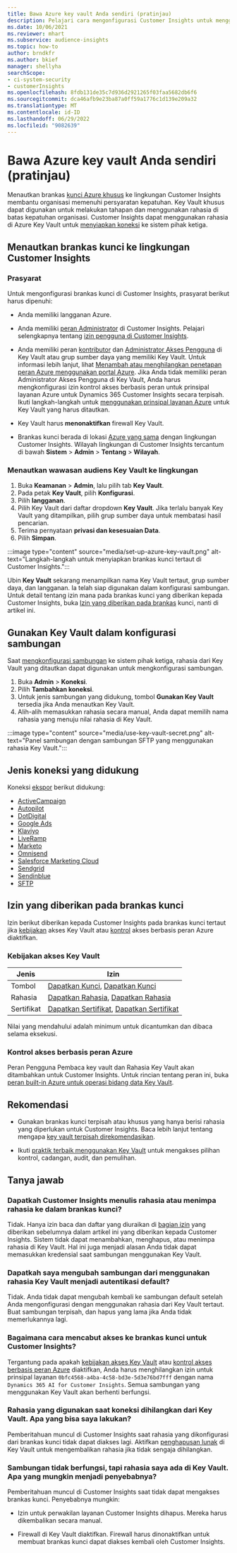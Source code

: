 ```yaml
---
title: Bawa Azure key vault Anda sendiri (pratinjau)
description: Pelajari cara mengonfigurasi Customer Insights untuk menggunakan brankas kunci Azure Anda sendiri untuk mengelola rahasia.
ms.date: 10/06/2021
ms.reviewer: mhart
ms.subservice: audience-insights
ms.topic: how-to
author: brndkfr
ms.author: bkief
manager: shellyha
searchScope:
- ci-system-security
- customerInsights
ms.openlocfilehash: 8fdb131de35c7d936d2921265f03faa5682db6f6
ms.sourcegitcommit: dca46afb9e23ba87a0ff59a1776c1d139e209a32
ms.translationtype: MT
ms.contentlocale: id-ID
ms.lasthandoff: 06/29/2022
ms.locfileid: "9082639"
---
```

# <a name="bring-your-own-azure-key-vault-preview"></a>Bawa Azure key vault Anda sendiri (pratinjau)

Menautkan brankas [kunci Azure khusus](/azure/key-vault/general/basic-concepts) ke lingkungan Customer Insights membantu organisasi memenuhi persyaratan kepatuhan.
Key Vault khusus dapat digunakan untuk melakukan tahapan dan menggunakan rahasia di batas kepatuhan organisasi. Customer Insights dapat menggunakan rahasia di Azure Key Vault untuk [menyiapkan koneksi](connections.md) ke sistem pihak ketiga.

## <a name="link-the-key-vault-to-the-customer-insights-environment"></a>Menautkan brankas kunci ke lingkungan Customer Insights

### <a name="prerequisites"></a>Prasyarat

Untuk mengonfigurasi brankas kunci di Customer Insights, prasyarat berikut harus dipenuhi:

- Anda memiliki langganan Azure.

- Anda memiliki [peran Administrator](permissions.md#admin) di Customer Insights. Pelajari selengkapnya tentang [izin pengguna di Customer Insights](permissions.md#assign-roles-and-permissions).

- Anda memiliki peran [kontributor](/azure/role-based-access-control/built-in-roles#contributor) dan [Administrator Akses Pengguna](/azure/role-based-access-control/built-in-roles#user-access-administrator) di Key Vault atau grup sumber daya yang memiliki Key Vault. Untuk informasi lebih lanjut, lihat [Menambah atau menghilangkan penetapan peran Azure menggunakan portal Azure](/azure/role-based-access-control/role-assignments-portal). Jika Anda tidak memiliki peran Administrator Akses Pengguna di Key Vault, Anda harus mengkonfigurasi izin kontrol akses berbasis peran untuk prinsipal layanan Azure untuk Dynamics 365 Customer Insights secara terpisah. Ikuti langkah-langkah untuk [menggunakan prinsipal layanan Azure](connect-service-principal.md) untuk Key Vault yang harus ditautkan.

- Key Vault harus **menonaktifkan** firewall Key Vault.

- Brankas kunci berada di lokasi [Azure yang sama](https://azure.microsoft.com/global-infrastructure/geographies/#overview) dengan lingkungan Customer Insights. Wilayah lingkungan di Customer Insights tercantum di bawah **Sistem** > **Admin** > **Tentang** > **Wilayah**.

### <a name="link-a-key-vault-to-the-environment"></a>Menautkan wawasan audiens Key Vault ke lingkungan

1. Buka **Keamanan** > **Admin**, lalu pilih tab **Key Vault**.
1. Pada petak **Key Vault**, pilih **Konfigurasi**.
1. Pilih **langganan**.
1. Pilih Key Vault dari daftar dropdown **Key Vault**. Jika terlalu banyak Key Vault yang ditampilkan, pilih grup sumber daya untuk membatasi hasil pencarian.
1. Terima pernyataan **privasi dan kesesuaian Data**.
1. Pilih **Simpan**.

:::image type="content" source="media/set-up-azure-key-vault.png" alt-text="Langkah-langkah untuk menyiapkan brankas kunci tertaut di Customer Insights.":::

Ubin **Key Vault** sekarang menampilkan nama Key Vault tertaut, grup sumber daya, dan langganan. Ia telah siap digunakan dalam konfigurasi sambungan.
Untuk detail tentang izin mana pada brankas kunci yang diberikan kepada Customer Insights, buka [Izin yang diberikan pada brankas](#permissions-granted-on-the-key-vault) kunci, nanti di artikel ini.

## <a name="use-the-key-vault-in-the-connection-setup"></a>Gunakan Key Vault dalam konfigurasi sambungan

Saat [mengkonfigurasi sambungan](connections.md) ke sistem pihak ketiga, rahasia dari Key Vault yang ditautkan dapat digunakan untuk mengkonfigurasi sambungan.

1. Buka **Admin** > **Koneksi**.
1. Pilih **Tambahkan koneksi**.
1. Untuk jenis sambungan yang didukung, tombol **Gunakan Key Vault** tersedia jika Anda menautkan Key Vault.
1. Alih-alih memasukkan rahasia secara manual, Anda dapat memilih nama rahasia yang menuju nilai rahasia di Key Vault.

:::image type="content" source="media/use-key-vault-secret.png" alt-text="Panel sambungan dengan sambungan SFTP yang menggunakan rahasia Key Vault.":::

## <a name="supported-connection-types"></a>Jenis koneksi yang didukung

Koneksi [ekspor](export-destinations.md) berikut didukung:

* [ActiveCampaign](export-active-campaign.md)
* [Autopilot](export-autopilot.md)
* [DotDigital](export-dotdigital.md)
* [Google Ads](export-google-ads.md)
* [Klaviyo](export-klaviyo.md)
* [LiveRamp](export-liveramp.md)
* [Marketo](export-marketo.md)
* [Omnisend](export-omnisend.md)
* [Salesforce Marketing Cloud](export-salesforce.md)
* [Sendgrid](export-sendgrid.md)
* [Sendinblue](export-sendinblue.md)
* [SFTP](export-sftp.md)

## <a name="permissions-granted-on-the-key-vault"></a>Izin yang diberikan pada brankas kunci

Izin berikut diberikan kepada Customer Insights pada brankas kunci tertaut jika [kebijakan](/azure/key-vault/general/assign-access-policy?tabs=azure-portal) akses Key Vault atau [kontrol](/azure/key-vault/general/rbac-guide?tabs=azure-cli) akses berbasis peran Azure diaktifkan.

### <a name="key-vault-access-policy"></a>Kebijakan akses Key Vault

| Jenis        | Izin          |
| ----------- | -------------------- |
| Tombol         | [Dapatkan Kunci](/rest/api/keyvault/keys/get-keys/get-keys), [Dapatkan Kunci](/rest/api/keyvault/keys/get-key/get-key)                                 |
| Rahasia      | [Dapatkan Rahasia](/rest/api/keyvault/secrets/get-secrets/get-secrets), [Dapatkan Rahasia](/rest/api/keyvault/secrets/get-secret/get-secret)                     |
| Sertifikat | [Dapatkan Sertifikat](/rest/api/keyvault/certificates/get-certificates/get-certificates), [Dapatkan Sertifikat](/rest/api/keyvault/certificates/get-certificate/get-certificate) |

Nilai yang mendahului adalah minimum untuk dicantumkan dan dibaca selama eksekusi.

### <a name="azure-role-based-access-control"></a>Kontrol akses berbasis peran Azure

Peran Pengguna Pembaca key vault dan Rahasia Key Vault akan ditambahkan untuk Customer Insights. Untuk rincian tentang peran ini, buka [peran built-in Azure untuk operasi bidang data Key Vault](/azure/key-vault/general/rbac-guide?tabs=azure-cli).

## <a name="recommendations"></a>Rekomendasi

- Gunakan brankas kunci terpisah atau khusus yang hanya berisi rahasia yang diperlukan untuk Customer Insights. Baca lebih lanjut tentang mengapa [key vault terpisah direkomendasikan](/azure/key-vault/general/best-practices#why-we-recommend-separate-key-vaults).

- Ikuti [praktik terbaik menggunakan Key Vault](/azure/key-vault/general/best-practices#turn-on-logging) untuk mengakses pilihan kontrol, cadangan, audit, dan pemulihan.

## <a name="frequently-asked-questions"></a>Tanya jawab

### <a name="can-customer-insights-write-secrets-or-overwrite-secrets-into-the-key-vault"></a>Dapatkah Customer Insights menulis rahasia atau menimpa rahasia ke dalam brankas kunci?

Tidak. Hanya izin baca dan daftar yang diuraikan di [bagian izin](#permissions-granted-on-the-key-vault) yang diberikan sebelumnya dalam artikel ini yang diberikan kepada Customer Insights. Sistem tidak dapat menambahkan, menghapus, atau menimpa rahasia di Key Vault. Hal ini juga menjadi alasan Anda tidak dapat memasukkan kredensial saat sambungan menggunakan Key Vault.

### <a name="can-i-change-a-connection-from-using-key-vault-secrets-to-default-authentication"></a>Dapatkah saya mengubah sambungan dari menggunakan rahasia Key Vault menjadi autentikasi default?

Tidak. Anda tidak dapat mengubah kembali ke sambungan default setelah Anda mengonfigurasi dengan menggunakan rahasia dari Key Vault tertaut. Buat sambungan terpisah, dan hapus yang lama jika Anda tidak memerlukannya lagi.

### <a name="how-can-i-revoke-access-to-a-key-vault-for-customer-insights"></a>Bagaimana cara mencabut akses ke brankas kunci untuk Customer Insights?

Tergantung pada apakah [kebijakan akses Key Vault](/azure/key-vault/general/assign-access-policy?tabs=azure-portal) atau [kontrol akses berbasis peran Azure](/azure/key-vault/general/rbac-guide?tabs=azure-cli) diaktifkan, Anda harus menghilangkan izin untuk prinsipal layanan `0bfc4568-a4ba-4c58-bd3e-5d3e76bd7fff` dengan nama `Dynamics 365 AI for Customer Insights`. Semua sambungan yang menggunakan Key Vault akan berhenti berfungsi.

### <a name="a-secret-thats-used-in-a-connection-got-removed-from-the-key-vault-what-can-i-do"></a>Rahasia yang digunakan saat koneksi dihilangkan dari Key Vault. Apa yang bisa saya lakukan?

Pemberitahuan muncul di Customer Insights saat rahasia yang dikonfigurasi dari brankas kunci tidak dapat diakses lagi. Aktifkan [penghapusan lunak](/azure/key-vault/general/soft-delete-overview) di Key Vault untuk mengembalikan rahasia jika tidak sengaja dihilangkan.

### <a name="a-connection-doesnt-work-but-my-secret-is-in-the-key-vault-what-might-be-the-cause"></a>Sambungan tidak berfungsi, tapi rahasia saya ada di Key Vault. Apa yang mungkin menjadi penyebabnya?

Pemberitahuan muncul di Customer Insights saat tidak dapat mengakses brankas kunci. Penyebabnya mungkin:

- Izin untuk perwakilan layanan Customer Insights dihapus. Mereka harus dikembalikan secara manual.

- Firewall di Key Vault diaktifkan. Firewall harus dinonaktifkan untuk membuat brankas kunci dapat diakses kembali oleh Customer Insights.
